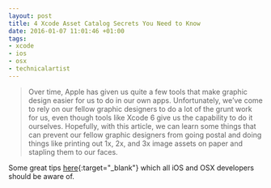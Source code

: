 ```yaml
---
layout: post
title: 4 Xcode Asset Catalog Secrets You Need to Know
date: 2016-01-07 11:01:46 +01:00
tags:
- xcode
- ios
- osx
- technicalartist
---
```


> Over time, Apple has given us quite a few tools that make graphic design easier for us to do in our own apps. Unfortunately, we’ve come to rely on our fellow graphic designers to do a lot of the grunt work for us, even though tools like Xcode 6 give us the capability to do it ourselves. Hopefully, with this article, we can learn some things that can prevent our fellow graphic designers from going postal and doing things like printing out 1x, 2x, and 3x image assets on paper and stapling them to our faces.

Some great tips [here](https://krakendev.io/blog/4-xcode-asset-catalog-secrets-you-need-to-know){:target="_blank"} which all iOS and OSX developers should be aware of.
